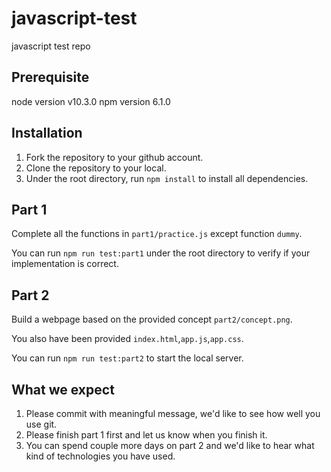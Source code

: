 # javascript-test

javascript test repo

## Prerequisite

node version v10.3.0
npm version 6.1.0

## Installation

1. Fork the repository to your github account.
2. Clone the repository to your local.
3. Under the root directory, run ```npm install``` to install all dependencies.

## Part 1

Complete all the functions in ```part1/practice.js``` except function ```dummy```.

You can run ```npm run test:part1``` under the root directory to verify if your implementation is correct.

## Part 2

Build a webpage based on the provided concept ```part2/concept.png```.

You also have been provided ```index.html```,```app.js```,```app.css```.

You can run ```npm run test:part2``` to start the local server.

## What we expect

1. Please commit with meaningful message, we'd like to see how well you use git.
2. Please finish part 1 first and let us know when you finish it.
3. You can spend couple more days on part 2 and we'd like to hear what kind of technologies you have used.


